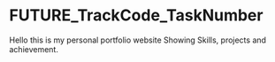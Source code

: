 # FUTURE_TrackCode_TaskNumber
Hello this is my personal portfolio website Showing Skills, projects and achievement.
